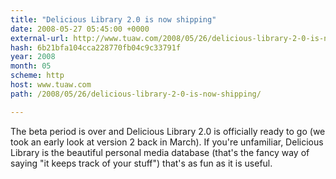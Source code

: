 ```yaml
---
title: "Delicious Library 2.0 is now shipping"
date: 2008-05-27 05:45:00 +0000
external-url: http://www.tuaw.com/2008/05/26/delicious-library-2-0-is-now-shipping/
hash: 6b21bfa104cca228770fb04c9c33791f
year: 2008
month: 05
scheme: http
host: www.tuaw.com
path: /2008/05/26/delicious-library-2-0-is-now-shipping/

---
```


The beta period is over and Delicious Library 2.0 is officially ready to go (we took an early look at version 2 back in March). If you're unfamiliar, Delicious Library is the beautiful personal media database (that's the fancy way of saying "it keeps track of your stuff") that's as fun as it is useful.
